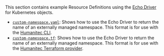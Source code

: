 This section contains example Resource Definitions using the [Echo Driver](https://developer.humanitec.com/integration-and-extensions/drivers/generic-drivers/echo/) for Kubernetes objects.

* [`custom-namespace.yaml`](./custom-namespace.yaml): Shows how to use the Echo Driver to return the name of an externally managed namespace. This format is for use with the [Humanitec CLI](https://developer.humanitec.com/platform-orchestrator/cli/).
* [`custom-namespace.tf`](./custom-namespace.tf): Shows how to use the Echo Driver to return the name of an externally managed namespace. This format is for use with the [Humanitec Terraform provider](https://registry.terraform.io/providers/humanitec/humanitec).